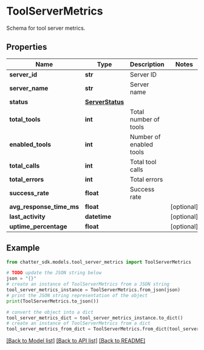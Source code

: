 # ToolServerMetrics

Schema for tool server metrics.

## Properties

Name | Type | Description | Notes
------------ | ------------- | ------------- | -------------
**server_id** | **str** | Server ID | 
**server_name** | **str** | Server name | 
**status** | [**ServerStatus**](ServerStatus.md) |  | 
**total_tools** | **int** | Total number of tools | 
**enabled_tools** | **int** | Number of enabled tools | 
**total_calls** | **int** | Total tool calls | 
**total_errors** | **int** | Total errors | 
**success_rate** | **float** | Success rate | 
**avg_response_time_ms** | **float** |  | [optional] 
**last_activity** | **datetime** |  | [optional] 
**uptime_percentage** | **float** |  | [optional] 

## Example

```python
from chatter_sdk.models.tool_server_metrics import ToolServerMetrics

# TODO update the JSON string below
json = "{}"
# create an instance of ToolServerMetrics from a JSON string
tool_server_metrics_instance = ToolServerMetrics.from_json(json)
# print the JSON string representation of the object
print(ToolServerMetrics.to_json())

# convert the object into a dict
tool_server_metrics_dict = tool_server_metrics_instance.to_dict()
# create an instance of ToolServerMetrics from a dict
tool_server_metrics_from_dict = ToolServerMetrics.from_dict(tool_server_metrics_dict)
```
[[Back to Model list]](../README.md#documentation-for-models) [[Back to API list]](../README.md#documentation-for-api-endpoints) [[Back to README]](../README.md)



